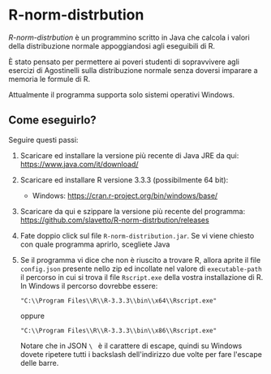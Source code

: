 # R-norm-distrbution
_R-norm-distrbution_ è un programmino scritto in Java che calcola i valori della 
distribuzione normale appoggiandosi agli eseguibili di R.

È stato pensato per permettere ai poveri studenti di sopravvivere agli 
esercizi di Agostinelli sulla distribuzione normale senza doversi imparare
a memoria le formule di R.

Attualmente il programma supporta solo sistemi operativi Windows.

## Come eseguirlo?
Seguire questi passi:
1) Scaricare ed installare la versione più recente di Java JRE da 
   qui: https://www.java.com/it/download/
2) Scaricare ed installare R versione 3.3.3 (possibilmente 64 bit):
   - Windows: https://cran.r-project.org/bin/windows/base/
3) Scaricare da qui e szippare la versione più recente del programma:
   https://github.com/slavetto/R-norm-distrbution/releases
4) Fate doppio click sul file `R-norm-distribution.jar`. Se vi viene chiesto 
   con quale programma aprirlo, scegliete Java
5) Se il programma vi dice che non è riuscito a trovare R, allora 
aprite il file `config.json` presente nello zip ed incollate nel valore di
   `executable-path` il percorso in cui si trova il file `Rscript.exe` della 
   vostra installazione di R. In Windows il percorso dovrebbe essere: 
   
   `"C:\\Program Files\\R\\R-3.3.3\\bin\\x64\\Rscript.exe"`
   
   oppure
   
   `"C:\\Program Files\\R\\R-3.3.3\\bin\\x86\\Rscript.exe"`
   
   Notare che in JSON `\ ` è il carattere di escape, quindi su Windows dovete 
   ripetere tutti i backslash dell'indirizzo due volte per fare l'escape delle
   barre.
